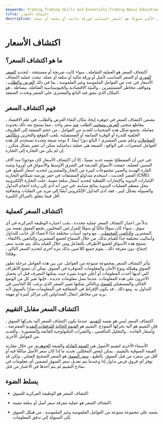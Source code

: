 ```yaml
---
keywords: Trading,Trading Skills and Essentials,Trading Basic Education,Trading Skills
title: اكتشاف الأسعار
description: اكتشاف السعر هو عملية تحديد السعر الفوري ، ولكن الأكثر شيوعًا هو السعر المناسب لورقة مالية أو سلعة أو عملة.
---
```


# اكتشاف الأسعار
## ما هو اكتشاف السعر؟

اكتشاف السعر هو العملية الشاملة ، سواء كانت صريحة أو مستنتجة ، لتحديد [السعر الفوري](/spotprice) أو السعر المناسب لأصل أو ورقة مالية أو سلعة أو عملة. تبحث عملية اكتشاف الأسعار في عدد من العوامل الملموسة وغير الملموسة ، بما في ذلك [العرض والطلب](/law-of-supply-demand) ، ومواقف مخاطر المستثمرين ، والبيئة الاقتصادية والجيوسياسية الشاملة. ببساطة ، هو المكان الذي يتفق فيه البائع والمشتري على السعر وتحدث الصفقة.

## فهم اكتشاف السعر

يتضمن اكتشاف السعر في جوهره إيجاد مكان التقاء العرض والطلب. في علم الاقتصاد ، يتقاطع منحنى [العرض ومنحنى](/supply-curve) الطلب [عند](/demand-curve) سعر واحد ، مما يسمح بعد ذلك بحدوث معاملة. يخضع شكل هذه المنحنيات للعديد من العوامل ، من حجم الصفقة إلى الظروف الخلفية للندرة أو الوفرة السابقة أو المستقبلية. يلعب الموقع والتخزين [وتكاليف المعاملات](/transactioncosts) وعلم نفس المشتري / البائع دورًا أيضًا. لا توجد صيغة محددة تستخدم كل هذه العوامل كمتغيرات. في الواقع ، الصيغة هي عملية ديناميكية يمكن أن تتغير بشكل متكرر ، إن لم يكن من التجارة إلى التجارة.

في حين أن المصطلح نفسه جديد نسبيًا ، إلا أن اكتشاف الأسعار كان موجودًا منذ آلاف السنين كعملية. جمعت الأسواق القديمة في الشرق الأوسط والأسواق في أوروبا وشبه القارة الهندية والصين مجموعات كبيرة من التجار والمشترين لتحديد أسعار السلع. في العصر الحديث ، استخدم متداولو المشتقات في حفر بورصة شيكاغو التجارية (CME) الإشارات اليدوية والإشارات اللفظية لتحديد أسعار سلعة معينة. حلت التجارة الإلكترونية محل معظم العمليات اليدوية بنتائج متباينة. في حين أنه أدى إلى زيادة أحجام التداول والسيولة بشكل كبير ، فقد أدى التداول الإلكتروني أيضًا إلى مزيد من التقلبات وشفافية أقل فيما يتعلق بالمراكز الكبيرة.

## اكتشاف السعر كعملية

بدلاً من اعتبار اكتشاف السعر عملية محددة ، يجب اعتباره الوظيفة المركزية في أي سوق ، سواء كان سوقًا ماليًا [أو](/exchange) سوقًا للمزارعين المحليين. يجمع السوق نفسه بين المشترين [والبائعين المحتملين](/seller) ، مع وجود أسباب مختلفة جدًا لأعضاء كل جانب للتداول وأساليب مختلفة جدًا للقيام بذلك. من خلال السماح لجميع المشترين والبائعين بالالتقاء ، تسمح هذه الأسواق لجميع الأطراف بالتفاعل ومن خلال القيام بذلك يتم تحديد سعر إجماع. دون معرفة ذلك ، يقوم جميع اللاعبين بذلك مرة أخرى لتحديد السعر التالي ، وهكذا.

يتأثر اكتشاف السعر بمجموعة متنوعة من العوامل. من بين هذه العوامل مرحلة تطور السوق وهيكله ونوع الأمان والمعلومات المتوفرة في السوق. يمكن أن تتمتع الأطراف التي لديها أحدث المعلومات أو أعلى جودة بميزة حيث يمكنها التصرف قبل أن يحصل الآخرون على هذه المعلومات. عندما تصل معلومات جديدة ، فإنها تغير كل من الوضع الحالي والمستقبلي [للسوق](/market) وبالتالي يمكنها تغيير السعر الذي يرغب كلا الجانبين في التداول به. ومع ذلك ، قد يكون الإفراط في الشفافية في المعلومات ضارًا بالسوق لأنه يزيد من مخاطر انتقال المتداولين إلى مراكز كبيرة أو مهمة.

## اكتشاف السعر مقابل التقييم

اكتشاف السعر ليس هو نفسه [التقييم](/valuation). عندما يكون اكتشاف السعر آلية يحركها السوق ، فإن التقييم هو آلية يحركها النموذج. التقييم هو [القيمة الحالية](/presentvalue) [للتدفقات النقدية](/cashflow) المفترضة ، وأسعار الفائدة ، والتحليل التنافسي ، والتغيرات التكنولوجية القائمة والمتصورة ، والعديد من العوامل الأخرى.

الأسماء الأخرى لتقييم الأصول هي [القيمة العادلة](/fairvalue) والقيمة [الجوهرية](/intrinsicvalue). من خلال مقارنة القيمة السوقية بالتقييم ، يمكن لبعض المحللين تحديد ما إذا كان سعر الأصل مبالغًا فيه أو أقل من سعره من قبل السوق. بالطبع ، [سعر السوق](/market-price) هو السعر الصحيح الفعلي ، ولكن قد توفر أي فروق فرص تداول إذا وعندما يتم تعديل سعر السوق لتضمين أي معلومات في نماذج التقييم لم يتم أخذها في الاعتبار من قبل.

## يسلط الضوء

- اكتشاف السعر هو الوظيفة المركزية للسوق

- اكتشاف السعر هو عملية معرفة سعر أصل أو سلعة معينة.

- يعتمد على مجموعة متنوعة من العوامل الملموسة وغير الملموسة ، من هيكل السوق إلى السيولة إلى تدفق المعلومات.

